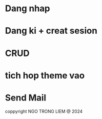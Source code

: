 # Dang nhap 

# Dang ki + creat sesion 

# CRUD

# tich hop theme vao 

# Send Mail



coppyright NGO TRONG LIEM @ 2024

